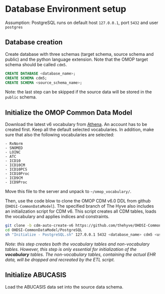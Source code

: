 # Database Environment setup

Assumption: PostgreSQL runs on default host `127.0.0.1`, port `5432` and user `postgres`

## Database creation
Create database with three schemas (target schema, source schema and public) and the python language extension.
Note that the OMOP target schema should be called `cdm5`.
```sql
CREATE DATABASE <database_name>;
CREATE SCHEMA cdm5;
CREATE SCHEMA <source_schema_name>;
```
Note: the last step can be skipped if the source data will be stored in the `public` schema. 

## Initialize the OMOP Common Data Model
Download the latest v6 vocabulary from [Athena](http://athena.ohdsi.org/vocabulary/list). An account has to be created first.
Keep all the default selected vocabularies.
In addition, make sure that also the following vocabularies are selected:
```
- RxNorm
- SNOMED
- LOINC
- ATC
- ICD10
- ICD10CM
- ICD10PCS
- ICD10Proc
- ICD9CM
- ICD9Proc
```
Move this file to the server and unpack to `~/omop_vocabulary/`.

Then, use the code blow to clone the OMOP CDM v6.0 DDL from github (`OHDSI-CommonDataModel`). 
The specified branch of The Hyve also includes an initialization script for CDM v6.
This script creates all CDM tables, loads the vocabulary and applies indices and constraints.
```bash
git clone -b cdm-auto-create-v6 https://github.com/thehyve/OHDSI-CommonDataModel.git
cd OHDSI-CommonDataModel/PostgreSQL
sh "Initialize - PostgreSQL.sh" 127.0.0.1 5432 <database_name> cdm5 <user> <password> ~/omop_vocabulary/
```

_Note: this step creates both the vocabulary tables and non-vocabulary tables.
However, this step is only essential for initialization of the **vocabulary** tables.
The non-vocabulary tables, containing the actual EHR data, will be dropped and recreated by the ETL script._

## Initialize ABUCASIS
Load the ABUCASIS data set into the source data schema.